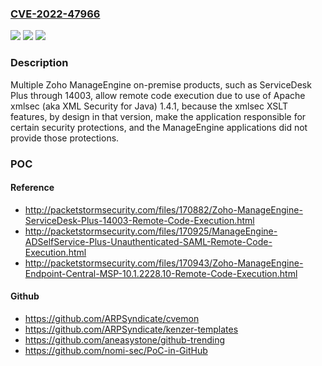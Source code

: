 ### [CVE-2022-47966](https://cve.mitre.org/cgi-bin/cvename.cgi?name=CVE-2022-47966)
![](https://img.shields.io/static/v1?label=Product&message=n%2Fa&color=blue)
![](https://img.shields.io/static/v1?label=Version&message=n%2Fa&color=blue)
![](https://img.shields.io/static/v1?label=Vulnerability&message=n%2Fa&color=brighgreen)

### Description

Multiple Zoho ManageEngine on-premise products, such as ServiceDesk Plus through 14003, allow remote code execution due to use of Apache xmlsec (aka XML Security for Java) 1.4.1, because the xmlsec XSLT features, by design in that version, make the application responsible for certain security protections, and the ManageEngine applications did not provide those protections.

### POC

#### Reference
- http://packetstormsecurity.com/files/170882/Zoho-ManageEngine-ServiceDesk-Plus-14003-Remote-Code-Execution.html
- http://packetstormsecurity.com/files/170925/ManageEngine-ADSelfService-Plus-Unauthenticated-SAML-Remote-Code-Execution.html
- http://packetstormsecurity.com/files/170943/Zoho-ManageEngine-Endpoint-Central-MSP-10.1.2228.10-Remote-Code-Execution.html

#### Github
- https://github.com/ARPSyndicate/cvemon
- https://github.com/ARPSyndicate/kenzer-templates
- https://github.com/aneasystone/github-trending
- https://github.com/nomi-sec/PoC-in-GitHub

